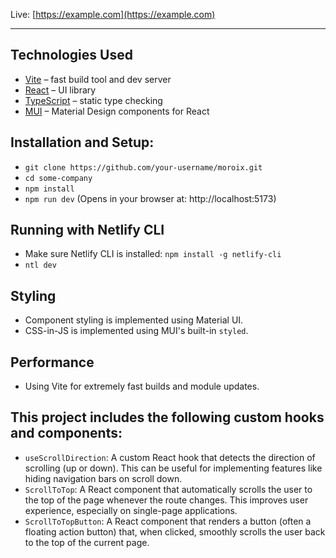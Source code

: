 Live: [https://example.com](https://example.com)

---

## Technologies Used

- [Vite](https://vitejs.dev/) – fast build tool and dev server
- [React](https://react.dev/) – UI library
- [TypeScript](https://www.typescriptlang.org/) – static type checking
- [MUI](https://mui.com/) – Material Design components for React

## Installation and Setup:

- `git clone https://github.com/your-username/moroix.git`
- `cd some-company`
- `npm install`
- `npm run dev` (Opens in your browser at: http://localhost:5173)

## Running with Netlify CLI

- Make sure Netlify CLI is installed: `npm install -g netlify-cli`
- `ntl dev`

## Styling

- Component styling is implemented using Material UI.
- CSS-in-JS is implemented using MUI's built-in `styled`.

## Performance

- Using Vite for extremely fast builds and module updates.

## This project includes the following custom hooks and components:

- `useScrollDirection`: A custom React hook that detects the direction of scrolling (up or down). This can be useful for implementing features like hiding navigation bars on scroll down.
- `ScrollToTop`: A React component that automatically scrolls the user to the top of the page whenever the route changes. This improves user experience, especially on single-page applications.
- `ScrollToTopButton`: A React component that renders a button (often a floating action button) that, when clicked, smoothly scrolls the user back to the top of the current page.
